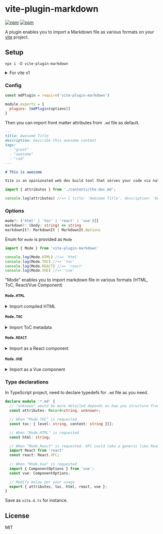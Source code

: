 # vite-plugin-markdown

[![npm](https://img.shields.io/npm/v/vite-plugin-markdown.svg?style=for-the-badge)](https://www.npmjs.com/package/vite-plugin-markdown) [![npm](https://img.shields.io/npm/v/vite-plugin-markdown/vite-1?style=for-the-badge)](https://www.npmjs.com/package/vite-plugin-markdown/v/vite-1)

A plugin enables you to import a Markdown file as various formats on your [vite](https://github.com/vitejs/vite) project.

## Setup

```
npx i -D vite-plugin-markdown
```

<details>
<summary>For vite v1</summary>

```
npx i -D vite-plugin-markdown@vite-1
```
</details>

### Config

```js
const mdPlugin = require('vite-plugin-markdown')

module.exports = {
  plugins: [mdPlugin(options)]
}
```

Then you can import front matter attributes from `.md` file as default.

```md
---
title: Awesome Title
description: Describe this awesome content
tags:
  - "great"
  - "awesome"
  - "rad"
---

# This is awesome

Vite is an opinionated web dev build tool that serves your code via native ES Module imports during dev and bundles it with Rollup for production.
```

```ts
import { attributes } from './contents/the-doc.md';

console.log(attributes) //=> { title: 'Awesome Title', description: 'Describe this awesome content', tags: ['great', 'awesome', 'rad'] }
```

### Options

```ts
mode?: ('html' | 'toc' | 'react' | 'vue')[]
markdown?: (body: string) => string
markdownIt?: MarkdownIt | MarkdownIt.Options
```

Enum for `mode` is provided as `Mode`

```ts
import { Mode } from 'vite-plugin-markdown'

console.log(Mode.HTML) //=> 'html'
console.log(Mode.TOC) //=> 'toc'
console.log(Mode.REACT) //=> 'react'
console.log(Mode.VUE) //=> 'vue'
```

"Mode" enables you to import markdown file in various formats (HTML, ToC, React/Vue Component)

#### `Mode.HTML`

<details>
  <summary>Import compiled HTML</summary>

```md
# This is awesome

Vite is an opinionated web dev build tool that serves your code via native ES Module imports during dev and bundles it with Rollup for production.
```

```ts
import { html } from './contents/the-doc.md';

console.log(html) //=> "<h1>This is awesome</h1><p>ite is an opinionated web dev build tool that serves your code via native ES Module imports during dev and bundles it with Rollup for production.</p>"
```

</details>

#### `Mode.TOC`

<details>
  <summary>Import ToC metadata</summary>

```md
# vite

Vite is an opinionated web dev build tool that serves your code via native ES Module imports during dev and bundles it with Rollup for production.

## Status

## Getting Started

# Notes
```

```ts
import { toc } from './contents/the-doc.md'

console.log(toc) //=> [{ level: '1', content: 'vite' }, { level: '2', content: 'Status' }, { level: '2', content: 'Getting Started' }, { level: '1', content: 'Notes' },]
```

</details>

#### `Mode.REACT`

<details>
  <summary>Import as a React component</summary>

```jsx
import React from 'react'
import { ReactComponent } from './contents/the-doc.md'

function MyReactApp() {
  return (
    <div>
      <ReactComponent />
    </div>
}
```

<details>
<summary>Custom Element on a markdown file can be runnable as a React component as well</summary>

```md
# This is awesome

Vite is <MyComponent type={'react'}>
```

```jsx
import React from 'react'
import { ReactComponent } from './contents/the-doc.md'
import { MyComponent } from './my-component'

function MyReactApp() {
  return (
    <div>
      <ReactComponent my-component={MyComponent} />
    </div>
}
```

`MyComponent` on markdown perform as a React component.

</details>
</details>

#### `Mode.VUE`

<details>
  <summary>Import as a Vue component</summary>

```vue
<template>
  <article>
    <markdown-content />
  </article>
</template>

<script>
import { VueComponent } from './contents/the-doc.md'

export default {
  components: {
    MarkdownContent: VueComponent
  }
};
</script>
```

<details>
<summary>Custom Element on a markdown file can be runnable as a Vue component as well</summary>

```md
# This is awesome

Vite is <MyComponent :type="'vue'">
```

```vue
<template>
  <article>
    <markdown-content />
  </article>
</template>

<script>
import { VueComponentWith } from './contents/the-doc.md'
import MyComponent from './my-component.vue'

export default {
  components: {
    MarkdownContent: VueComponentWith({ MyComponent })
  }
};
</script>
```

`MyComponent` on markdown perform as a Vue component.

</details>
</details>

### Type declarations

In TypeScript project, need to declare typedefs for `.md` file as you need.

```ts
declare module '*.md' {
  // "unknown" would be more detailed depends on how you structure frontmatter
  const attributes: Record<string, unknown>; 

  // When "Mode.TOC" is requested
  const toc: { level: string, content: string }[];

  // When "Mode.HTML" is requested
  const html: string;

  // When "Mode.React" is requested. VFC could take a generic like React.VFC<{ MyComponent: TypeOfMyComponent }>
  import React from 'react'
  const react: React.VFC;
  
  // When "Mode.Vue" is requested
  import { ComponentOptions } from 'vue';
  const vue: ComponentOptions;

  // Modify below per your usage
  export { attributes, toc, html, react, vue };
}
```

Save as `vite.d.ts` for instance.

## License

MIT
